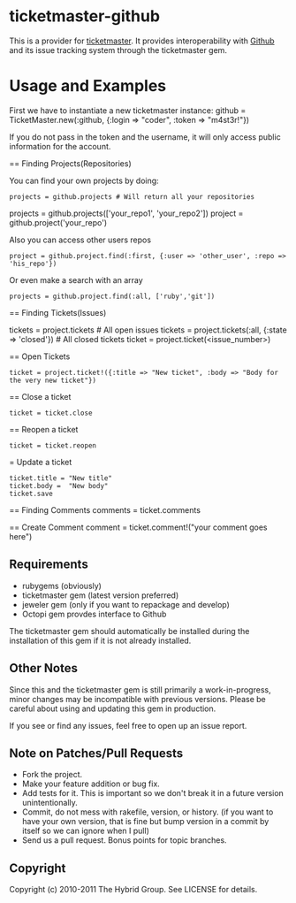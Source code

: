 # ticketmaster-github

This is a provider for [ticketmaster](http://ticketrb.com). It provides interoperability with [Github](http://www.github.com/) and its issue tracking system through the ticketmaster gem.

# Usage and Examples

First we have to instantiate a new ticketmaster instance:
  github = TicketMaster.new(:github, {:login => "coder", :token => "m4st3r!"})

If you do not pass in the token and the username, it will only access public information for the account.

== Finding Projects(Repositories)

You can find your own projects by doing:

	projects = github.projects # Will return all your repositories
  projects = github.projects(['your_repo1', 'your_repo2'])
  project = github.project('your_repo')

Also you can access other users repos
	
	project = github.project.find(:first, {:user => 'other_user', :repo => 'his_repo'})

Or even make a search with an array

	projects = github.project.find(:all, ['ruby','git'])
	
== Finding Tickets(Issues)

  tickets = project.tickets # All open issues
	tickets = project.tickets(:all, {:state => 'closed'}) # All closed tickets
	ticket = project.ticket(<issue_number>)

== Open Tickets
    
	ticket = project.ticket!({:title => "New ticket", :body => "Body for the very new ticket"})

== Close a ticket
	
	ticket = ticket.close
	
== Reopen a ticket

	ticket = ticket.reopen
	
= Update a ticket
	
	ticket.title = "New title"
	ticket.body =  "New body"
	ticket.save

== Finding Comments
	comments = ticket.comments

== Create Comment
	comment = ticket.comment!("your comment goes here")

## Requirements

* rubygems (obviously)
* ticketmaster gem (latest version preferred)
* jeweler gem (only if you want to repackage and develop)
* Octopi gem provdes interface to Github

The ticketmaster gem should automatically be installed during the installation of this gem if it is not already installed.

## Other Notes

Since this and the ticketmaster gem is still primarily a work-in-progress, minor changes may be incompatible with previous versions. Please be careful about using and updating this gem in production.

If you see or find any issues, feel free to open up an issue report.


## Note on Patches/Pull Requests
 
* Fork the project.
* Make your feature addition or bug fix.
* Add tests for it. This is important so we don't break it in a
  future version unintentionally.
* Commit, do not mess with rakefile, version, or history.
  (if you want to have your own version, that is fine but bump version in a commit by itself so we can ignore when I pull)
* Send us a pull request. Bonus points for topic branches.

## Copyright

Copyright (c) 2010-2011 The Hybrid Group. See LICENSE for details.

